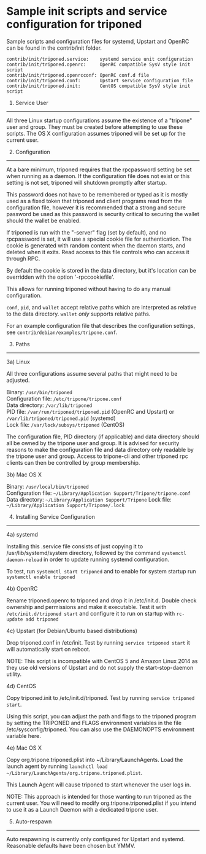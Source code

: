 Sample init scripts and service configuration for triponed
==========================================================

Sample scripts and configuration files for systemd, Upstart and OpenRC
can be found in the contrib/init folder.

    contrib/init/triponed.service:    systemd service unit configuration
    contrib/init/triponed.openrc:     OpenRC compatible SysV style init script
    contrib/init/triponed.openrcconf: OpenRC conf.d file
    contrib/init/triponed.conf:       Upstart service configuration file
    contrib/init/triponed.init:       CentOS compatible SysV style init script

1. Service User
---------------------------------

All three Linux startup configurations assume the existence of a "tripone" user
and group.  They must be created before attempting to use these scripts.
The OS X configuration assumes triponed will be set up for the current user.

2. Configuration
---------------------------------

At a bare minimum, triponed requires that the rpcpassword setting be set
when running as a daemon.  If the configuration file does not exist or this
setting is not set, triponed will shutdown promptly after startup.

This password does not have to be remembered or typed as it is mostly used
as a fixed token that triponed and client programs read from the configuration
file, however it is recommended that a strong and secure password be used
as this password is security critical to securing the wallet should the
wallet be enabled.

If triponed is run with the "-server" flag (set by default), and no rpcpassword is set,
it will use a special cookie file for authentication. The cookie is generated with random
content when the daemon starts, and deleted when it exits. Read access to this file
controls who can access it through RPC.

By default the cookie is stored in the data directory, but it's location can be overridden
with the option '-rpccookiefile'.

This allows for running triponed without having to do any manual configuration.

`conf`, `pid`, and `wallet` accept relative paths which are interpreted as
relative to the data directory. `wallet` *only* supports relative paths.

For an example configuration file that describes the configuration settings,
see `contrib/debian/examples/tripone.conf`.

3. Paths
---------------------------------

3a) Linux

All three configurations assume several paths that might need to be adjusted.

Binary:              `/usr/bin/triponed`  
Configuration file:  `/etc/tripone/tripone.conf`  
Data directory:      `/var/lib/triponed`  
PID file:            `/var/run/triponed/triponed.pid` (OpenRC and Upstart) or `/var/lib/triponed/triponed.pid` (systemd)  
Lock file:           `/var/lock/subsys/triponed` (CentOS)  

The configuration file, PID directory (if applicable) and data directory
should all be owned by the tripone user and group.  It is advised for security
reasons to make the configuration file and data directory only readable by the
tripone user and group.  Access to tripone-cli and other triponed rpc clients
can then be controlled by group membership.

3b) Mac OS X

Binary:              `/usr/local/bin/triponed`  
Configuration file:  `~/Library/Application Support/Tripone/tripone.conf`  
Data directory:      `~/Library/Application Support/Tripone`
Lock file:           `~/Library/Application Support/Tripone/.lock`

4. Installing Service Configuration
-----------------------------------

4a) systemd

Installing this .service file consists of just copying it to
/usr/lib/systemd/system directory, followed by the command
`systemctl daemon-reload` in order to update running systemd configuration.

To test, run `systemctl start triponed` and to enable for system startup run
`systemctl enable triponed`

4b) OpenRC

Rename triponed.openrc to triponed and drop it in /etc/init.d.  Double
check ownership and permissions and make it executable.  Test it with
`/etc/init.d/triponed start` and configure it to run on startup with
`rc-update add triponed`

4c) Upstart (for Debian/Ubuntu based distributions)

Drop triponed.conf in /etc/init.  Test by running `service triponed start`
it will automatically start on reboot.

NOTE: This script is incompatible with CentOS 5 and Amazon Linux 2014 as they
use old versions of Upstart and do not supply the start-stop-daemon utility.

4d) CentOS

Copy triponed.init to /etc/init.d/triponed. Test by running `service triponed start`.

Using this script, you can adjust the path and flags to the triponed program by
setting the TRIPONED and FLAGS environment variables in the file
/etc/sysconfig/triponed. You can also use the DAEMONOPTS environment variable here.

4e) Mac OS X

Copy org.tripone.triponed.plist into ~/Library/LaunchAgents. Load the launch agent by
running `launchctl load ~/Library/LaunchAgents/org.tripone.triponed.plist`.

This Launch Agent will cause triponed to start whenever the user logs in.

NOTE: This approach is intended for those wanting to run triponed as the current user.
You will need to modify org.tripone.triponed.plist if you intend to use it as a
Launch Daemon with a dedicated tripone user.

5. Auto-respawn
-----------------------------------

Auto respawning is currently only configured for Upstart and systemd.
Reasonable defaults have been chosen but YMMV.
